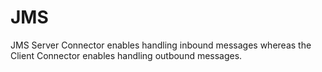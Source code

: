 # JMS

JMS Server Connector enables handling inbound messages whereas the Client Connector enables handling outbound messages.